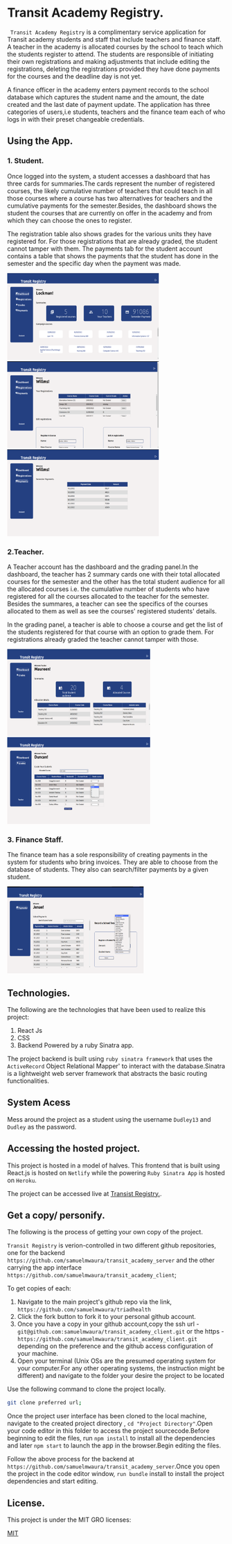 # Transit Academy Registry.

` Transit Academy Registry` is a complimentary service application for Transit academy students and staff that include teachers and finance staff. A teacher in the academy is allocated courses by the school to teach which the students register to attend. The students are responsible of initiating their own registrations and making adjustments that include editing the registrations, deleting the registrations provided they have done payments for the courses and the deadline day is not yet.

A finance officer in the academy enters payment records to the school database which captures the student name  and the amount, the date created and the last date of payment update. The application has three categories of users,i.e students, teachers and the finance team each of who logs in with their preset changeable credentials.

## Using the App.

### 1. Student.
Once logged into the system, a student accesses a dashboard that has three cards for summaries.The cards represent the number of registered courses, the likely cumulative number of teachers that could teach in all those courses where a course has two alternatives for teachers and the cumulative payments for the semester.Besides, the dashboard shows the student the courses that are currently on offer in the academy and from which they can choose the ones to register.

The registration table also shows grades for the various units they have registered for. For those registrations that are already graded, the student cannot tamper with them. The payments tab for the student account contains a table that shows the payments that the student has done in the semester and the specific day when the payment was made.

<p float="left">
  <img src="./demos/studentDashboard.png" width="350" height="200"/>
  <img src="./demos/studentRegistration.png" width="350" height="200"/> 
  <img src="./demos/studentPayment.png" width="350" height="200"/>
</p>

### 2.Teacher.
A Teacher account has the dashboard and the grading panel.In the dashboard, the teacher has 2 summary cards one with their total allocated courses for the semester and the other has the total student audience for all the allocated courses i.e. the cumulative number of students who have registered for all the courses allocated to the teacher for the semester. Besides the summares, a teacher can see the specifics of the courses allocated to them as well as see the courses' registered students' details.

In the grading panel, a teacher is able to choose a course and get the list of the students registered for that course with an option to grade them. For registrations already graded the teacher cannot tamper with those.

<p float="left">
  <img src="./demos/teacherDashboard.png" width="330" height="200"/>
  <img src="./demos/teacherGrading.png" width="330" height="200"/> 
</p>

### 3. Finance Staff.

The finance team has a sole responsibility of creating payments in the system for students who bring invoices. They are able to choose from the database of students. They also can search/filter payments by a given student.

  <img src="./demos/financeView.png" width="315" height="200"/>

## Technologies.

The following are the technologies that have been used to realize this project:
  
  1. React Js
  2. CSS
  3. Backend Powered by a ruby Sinatra app.

The project backend is built using `ruby sinatra framework` that uses the `ActiveRecord` Object Relational Mapper' to interact with the database.Sinatra is a lightweight web server framework that abstracts the basic routing functionalities.

## System Acess

Mess around  the project as a student using the username `Dudley13` and `Dudley` as the password.

## Accessing the hosted project.
   
This project is hosted in a model of halves. This frontend that is built using React.js is hosted on `Netlify` while the powering `Ruby Sinatra App` is hosted on `Heroku`.

The project can be accessed live at [Transist Registry.]().

  ## Get a copy/ personify.

The following is the process of getting your own copy of the project.

`Transit Registry` is  verion-controlled in two different github repositories, one for the backend `https://github.com/samuelmwaura/transit_academy_server` and the other carrying the app interface `https://github.com/samuelmwaura/transit_academy_client`;

To get copies of each:
   1. Navigate to the main project's github repo via the link, `https://github.com/samuelmwaura/triadhealth`
   2. Click the fork button to fork it to your personal github account.
   3. Once you have a copy in your github account,copy the ssh url -`git@github.com:samuelmwaura/transit_academy_client.git` or the https - `https://github.com/samuelmwaura/transit_academy_client.git` depending on the preference and the github access configuration of your machine.
   3. Open your terminal (Unix OSs are the presumed operating system for your computer.For any other operating systems, the instruction might be different) and navigate to the folder your desire the project to be located

   Use the following command to clone the project locally.
   ```bash
   git clone preferred url;
   ```
  Once the project user interface has been cloned to the local machine, navigate to the created project directory , `cd "Project Directory"`.Open your code editor in this folder to access the project sourcecode.Before beginning to edit the files, run `npm install` to install all the dependencies and later `npm start` to launch the app in the browser.Begin editing the files.

  Follow the above process for the backend at `https://github.com/samuelmwaura/transit_academy_server`.Once you open the project in the code editor window, `run bundle` install to install the project dependencies and start editing.


     
   ## License.
   This project is under the MIT GRO  licenses:

   [MIT](https://choosealicense.com/licenses/mit/)


